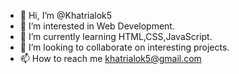 - 👋 Hi, I’m @Khatrialok5
- 👀 I’m interested in Web Development.
- 🌱 I’m currently learning HTML,CSS,JavaScript.
- 💞️ I’m looking to collaborate on interesting projects.
- 📫 How to reach me khatrialok5@gmail.com

<!---
Khatrialok5/Khatrialok5 is a ✨ special ✨ repository because its `README.md` (this file) appears on your GitHub profile.
You can click the Preview link to take a look at your changes.
--->
